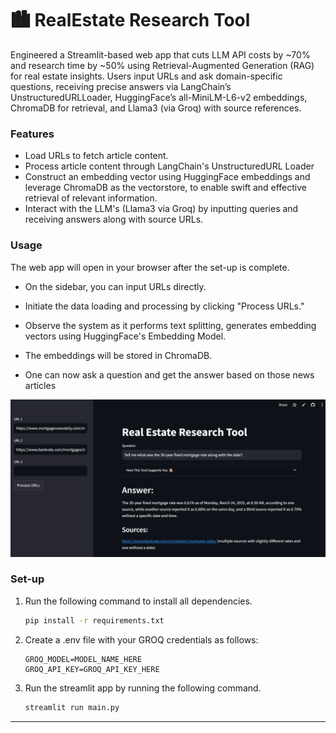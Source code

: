 # 🏙️ **RealEstate Research Tool**

Engineered a Streamlit-based web app that cuts LLM API costs by ~70% and research time by ~50% using Retrieval-Augmented Generation (RAG) for real estate insights. Users input URLs and ask domain-specific questions, receiving precise answers via LangChain’s UnstructuredURLLoader, HuggingFace’s all-MiniLM-L6-v2 embeddings, ChromaDB for retrieval, and Llama3 (via Groq) with source references.

### Features

- Load URLs to fetch article content.
- Process article content through LangChain's UnstructuredURL Loader
- Construct an embedding vector using HuggingFace embeddings and leverage ChromaDB as the vectorstore, to enable swift and effective retrieval of relevant information.
- Interact with the LLM's (Llama3 via Groq) by inputting queries and receiving answers along with source URLs.

### Usage

The web app will open in your browser after the set-up is complete.

- On the sidebar, you can input URLs directly.

- Initiate the data loading and processing by clicking "Process URLs."

- Observe the system as it performs text splitting, generates embedding vectors using HuggingFace's Embedding Model.

- The embeddings will be stored in ChromaDB.

- One can now ask a question and get the answer based on those news articles

![product screenshot](image.png)

### Set-up

1. Run the following command to install all dependencies. 

    ```bash
    pip install -r requirements.txt
    ```

2. Create a .env file with your GROQ credentials as follows:
    ```text
    GROQ_MODEL=MODEL_NAME_HERE
    GROQ_API_KEY=GROQ_API_KEY_HERE
    ```

3. Run the streamlit app by running the following command.

    ```bash
    streamlit run main.py
    ```


---
